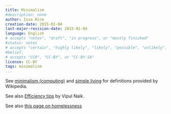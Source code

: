 ```yaml
---
title: Minimalism
#description: none
author: Issa Rice
creation-date: 2015-01-04
last-major-revision-date: 2015-01-04
language: English
# accepts "notes", "draft", "in progress", or "mostly finished"
#status: notes
# accepts "certain", "highly likely", "likely", "possible", "unlikely", "highly unlikely", "remote", "impossible", "log", "emotional", or "fiction"
#belief: 
# accepts "CC0", "CC-BY", or "CC-BY-SA"
license: CC-BY
tags: minimalism
...
```


See [minimalism (computing)](!w) and [simple living](!w) for definitions provided by Wikipedia.

See also [Efficiency tips](http://vipulnaik.com/efficiency-tips/)<!--(https://archive.today/ampm1)--> by Vipul Naik.

See also [this page on homelessness](https://raw.githubusercontent.com/gwern/gwern.net/a3b2b5d6c69f2fb548b412c2261ff23ad8a007ea/homelessness.page)<!--(https://archive.today/DG3Wd)-->

